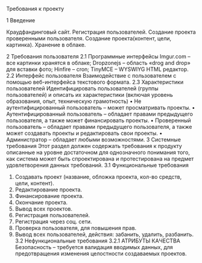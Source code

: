 Требования к проекту

1 Введение

Краудфандинговый сайт. 
Регистрация пользователей. Создание проекта проверенными пользователя. Создание проекта(контент, цели, картинка). Хранение в облаке. 

2 Требования пользователя
2.1 Программные интерфейсы
Imgur.com – все картинки хранятся в облаке;
Dropzonejs – область «drog and drop» для вставки фото;
Hinfire – cron;
TinyMCE – WYSWIYG HTML редактор.
2.2 Интерфейс пользователя
Взаимодействие с пользователем с помощью веб-интерфейса текстового формата.
2.3 Характеристики пользователей
Идентифицировать пользователей (группы пользователей) и описать их характеристики (включая уровень образования, опыт, техническую грамотность)
•	Не аутентифицированный пользователь – может просматривать проекты.
•	Аутентифицированный пользователь – обладает правами предыдущего пользователя, а также может финансировать проекты.
•	Проверенный пользователь – обладает правами предыдущего пользователя, а также может создавать проекты и редактировать свои проекты.
•	Администратор – обладает любыми возможностями.
3 Системные требования
Этот раздел должен содержать требования к продукту описанные на уровне достаточном для однозначного понимания того, как система может быть спроектирована и протестирована на предмет удовлетворения данных требований.
3.1 Функциональные требования
1.	Создавать проект (название, обложка проекта, кол-во средств, цели, контент).
2.	Редактирование проекта.
3.	Финансирование проекта.
4.	Окончание проекта.
5.	Вывод всех проектов.
6.	Регистрация пользователей.
7.	Регистрация через соц. сети.
8.	Проверка пользователя, для повышения прав.
9.	Вывод всех пользователей, действия: забанить, удалить, разбанить.
3.2 Нефункциональные требования
3.2.1 АТРИБУТЫ КАЧЕСТВА
Безопасность – требуется валидация вводимых данных, для предотвращения изменения целостности создаваемых проектов.


